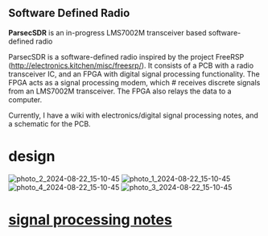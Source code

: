 ## Software Defined Radio
**ParsecSDR** is an in-progress LMS7002M transceiver based software-defined radio

ParsecSDR is a software-defined radio inspired by the project FreeRSP (http://electronics.kitchen/misc/freesrp/). It consists of a PCB with a radio transceiver IC, and an FPGA with digital signal processing functionality. The FPGA acts as a signal processing modem, which # receives discrete signals from an LMS7002M transceiver. The FPGA also relays the data to a computer.

Currently, I have a wiki with electronics/digital signal processing notes, and a schematic for the PCB.

# design

![photo_2_2024-08-22_15-10-45](https://github.com/user-attachments/assets/5f3f4303-b7dd-4c44-8b58-6d5381c36e84)
![photo_1_2024-08-22_15-10-45](https://github.com/user-attachments/assets/416b9e23-fe46-4483-8b0e-bbb9f1c5adac)
![photo_4_2024-08-22_15-10-45](https://github.com/user-attachments/assets/5265ecf2-79cd-4574-b42c-5c158c669335)
![photo_3_2024-08-22_15-10-45](https://github.com/user-attachments/assets/7f2767c0-76ea-4c3d-8c0d-52f7a4c8ddc2)

# [signal processing notes](https://rocky-alloy-d4b.notion.site/My-Electronics-Stuff-deecacb0d6644523ab40db108b1bff3b)
